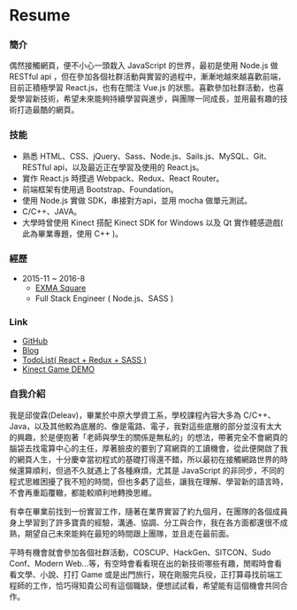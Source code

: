 # Resume
### 簡介
偶然接觸網頁，便不小心一頭栽入 JavaScript 的世界，最初是使用 Node.js 做 RESTful api ，但在參加各個社群活動與實習的過程中，漸漸地越來越喜歡前端，目前正積極學習 React.js，也有在關注 Vue.js 的狀態。喜歡參加社群活動，也喜愛學習新技術，希望未來能夠持續學習與進步，與團隊一同成長，並用最有趣的技術打造最酷的網頁。

### 技能
  * 熟悉 HTML、CSS、jQuery、Sass、Node.js、Sails.js、MySQL、Git、RESTful api，以及最近正在學習及使用的 React.js。
  * 實作 React.js 時摸過 Webpack、Redux、React Router。
  * 前端框架有使用過 Bootstrap、Foundation。
  * 使用 Node.js 實做 SDK，串接對方api，並用 mocha 做單元測試。
  * C/C++、JAVA。
  * 大學時曾使用 Kinect 搭配 Kinect SDK for Windows 以及 Qt 實作體感遊戲( 此為畢業專題，使用 C++ )。

### 經歷
  * 2015-11 ~ 2016-8
    * [EXMA Square](http://exma-square.co/)
    * Full Stack Engineer ( Node.js、SASS )

### Link
  * [GitHub](https://github.com/deleav)
  * [Blog](http://deleav.github.io/)
  * [TodoList( React + Redux + SASS )](https://deleav.github.io/react-redux-todoList/)
  * [Kinect Game DEMO](https://www.youtube.com/watch?v=Ut_YCeFdBrs&feature=youtu.be)

### 自我介紹
  我是邱俊霖(Deleav)，畢業於中原大學資工系，學校課程內容大多為 C/C++、Java，以及其他較為底層的、像是電路、電子，我對這些底層的部分並沒有太大的興趣，於是便抱著「老師與學生的關係是無私的」的想法，帶著完全不會網頁的腦袋去找電算中心的主任，厚著臉皮的要到了寫網頁的工讀機會，從此便開啟了我的網頁人生，十分慶幸當初程式的基礎打得還不錯，所以最初在接觸網路世界的時候還算順利，但過不久就遇上了各種麻煩，尤其是 JavaScript 的非同步，不同的程式思維困擾了我不短的時間，但也多虧了這些，讓我在理解、學習新的語言時，不會再重蹈覆轍，都能較順利地轉換思維。

  有幸在畢業前找到一份實習工作，隨著在業界實習了約九個月，在團隊的各個成員身上學習到了許多寶貴的經驗，溝通、協調、分工與合作，我在各方面都還很不成熟，期望自己未來能夠在最短的時間跟上團隊，並且走在最前面。

  平時有機會就會參加各個社群活動，COSCUP、HackGen、SITCON、Sudo Conf、Modern Web...等，有空時會看看現在出的新技術哪些有趣，閒暇時會看看文學、小說、打打 Game 或是出門旅行，現在剛服完兵役，正打算尋找前端工程師的工作，恰巧得知貴公司有這個職缺，便想試試看，希望能有這個機會共同合作。
